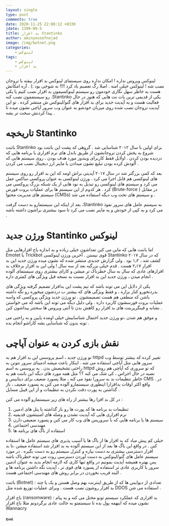 ```yaml
---
layout: single
type: post
comments: true
date: 2020-11-25 22:00:12 +0330
jdate: 1399-09-5
title: بد افزار Stantinko
author: aminyousefnejad
image: /img/botnet.png
categories:
    - لینوکس
tags:
    - لینوکس
    - بد افزار
---
```


لینوکس ویروس نداره ! امکان نداره روی سیستمای لینوکس بد افزار بیفته یا تروجان نصب شه ! لینوکس خیلی امنه . اصلا رگ تعصبم باد کرد !!!! نه شوخی بود :) . آره امکانش هست به خاطر سهل نگاری خودمون رو سیستم لینوکسیمون بد افزار نصب کنیم یا یکی رو سیستممون نصب کنه .Stantinko یکی از قدیمی ترین بات نت هایی که هنوز در حال فعالیت هست و یه آپدیت جدید برای بد افزار های گنو/لینوکس ش منتشر کرده . تو این آپدیت تروجان نصب شده روی میزبان خودشو به عنوان وب سرور آپاچی نشون میده تا پیدا کردنش سخت تر بشه .  

<div id="read-more"></div>

# تاریخچه Stantinko

باتنت Stantinko برای اولین با سال ۲۰۱۲ شناسایی شد . گروهی که پشت این باتنت بود شروع به پخش کردن تروجانشون از طریق باندل های نرم افزاری یا برنامه هایی که دزدیده بودن کردن . اولایل فقط کاربرای ویندوز مورد هدف بودن ، روی سیستم هایی که آلودش کرده بودن  تبلیغ نشون میدادن یا ماینر ارز دیجیتال نصب می کردن . 

بعد که کمی بزرگتر شد در سال ۲۰۱۷ آپدیتی براش اومد که این بد افزار رو روی سیستم های لینوکسی هم قابل اجرا می کرد . ورژن لینوکسی به عنوان پروکسی ساکس عمل می کرد و  سیستم های لینوکسی رو تبدیل به نود هایی از یک شبکه بزرگ پروکسی می کرد . هر کدوم از این سیستم ها برای عملیات بروت فورس (Brute-force ) در مقابل سیستم های مدیریت محتوا (CMSs) و سیستم های تحت وب دیگه استفاده می شد .

بعد از اینکه این سیستمارو به دست گرفت ،‌Stantinko به سیستم عامل های سرور نفوذ می کرد و یه کپی از خودش و یه ماینر نصب می کرد تا سود بیشتری براشون داشته باشه . 

# ورژن جدید  Stantinko لینوکس 

اما باتنت هایی که ماین می کنن تعداشون خیلی زیاده و به اندازه باج افزارهایی مثل Emotet یا Trickbot قوی نیستن . آخرین ورژن لینوکسی Stantinko که در سال ۲۰۱۷ کشف شد ، ۱٫۲ بود . ولی گزارش جدیدی منتشر شده که نشون میده ورژن جدید این بد افزار ۲٫۱۷ هست . قدم خیلی بزرگیه بعد از سه سال ! ولی این بد افزار برخلاف بد افزارهای عادی که سال به سال خطرناک تر میشن و کارای بیشتری روی سیستمای آلوده انجام میدن ، ورژن جدید این بد افزار نسبت به نسخه قبل  ویژگی های کمتری داره . 

یکی از دلایل این می تونه باشه که تیم پشت این بدافزار تصمیم گرفته ویژگی های بدردنخورو کنار بزاره ، و فقط ویژگی های که بیشتر ب دردشون میخوره رو نگه داشته باشن که منطقی هم هست تصمیمشون . تو ورژن جدید ویژگی پروکسی که واسه عملیات بروت فورسشون کاربرد داره . ولی دلیل دیگه می تونه این باشه که می خواستن نشانه و فینگرپرینت های بد افزار رو کاهش بدن تا آنتی ویروس ها سختتر پیداشون کنن . 

و موفق هم شدن ،‌تو ورژن جدید احتمال شناساییش خیلی اومده پایین و به راحتی می تونه بدون که شناسایی بشه کاراشو انجام بده .  

# نقش بازی کردن به عنوان آپاچی 

تو ورژن جدید ، اسم پروسس این بد افزار هم به httpd تغییر کرده که بیشتر توسط وب سرور هایی مثل آپاچی استفاده می شه . اینکار باعث میشه ادمینای سرور نتونن به راحتی تشخیصش بدن . یه پروسس به اسم httpd که تو سروری که آپاچی هم روش نصبه در حال اجراس ، کی شک می کنه ؟؟ مثل همه مورد های دیگه این باتنت هم به خاطر تنظیمات بد به سرورا نفوذ می کنه ، مثلا پسورد ضعیف برای دیتابیس و CMS . در واقع اکثر اوقات بدافزارا  اینطوری سیستمارو آلوده می کنن یه پسورد ضعیف ، باز گذاشتن یه پورت دقت نکردن به تنظیمات و از این قیبل مسایل .

در کل بد افزا رها بیشتر از راه های زیر سیستمارو آلوده می کنن :‌

1. تنظیمات بد برنامه ها که پورت ها رو باز گذاشته یا پنل های ادمین 
2. نرم افزاری هایی که آپدیت نشدن و وصله های امنیتشون قدیمیه 
3. سیستم ها یا برنامه هایی که با سروریس های وب کار می کنن و پسورد ضعیفی دارن 
4. مهندسی اجتماعی 
5. استفاده از باگ های برنامه ها 

خیلی کم پیش میاد که بد افزار ها از باگ ها یا آسیب پذیری های سیستم عامل ها استفاده کنن . در واقع این باگ ها بعد از این سیستم آلوده به بد افزار شد استفاده میشن ،‌تا بد افزار دسترسی بیشتری به دست بیاره و کنترل سیستم رو به دست بگیره . در مورد سیستم عامل های گنو/لینوکس به دست آوردن دسترسی روت می تونه خطرناک باشه پس بهتره همیشه آپدیت بمونیم در واقع تنها کاری که لازمه انجام بدید به عنوان ادمین سرور یا کاربری عادی تر استفاده از پسورد های قوی تر ، آپدیت نگه داشتن برنامه ها و البته فریب  نخوردن در برابر روش های مهندسی اجتماعی هست . 





باتنت (Botnet) : تعدادی از دیوایس ها که از طریق اینترنت بهم وصل هستن و یک یا چند بد افزار روشون نصب هست . وبرای عملیات توزیع شده مثل DDOS استفاده می شن . 

باج افزار (ransomware) : بد افزاری که عملکرد سیستم تونو مختل می کنه و یه پیام نشون میده که اینهمه پول بده تا سیستمتو به حالت عادی برگردونم مثلا باج افزار Wannacry 

[منبع](https://www.zdnet.com/google-amp/article/stantinkos-linux-malware-now-poses-as-an-apache-web-server/)